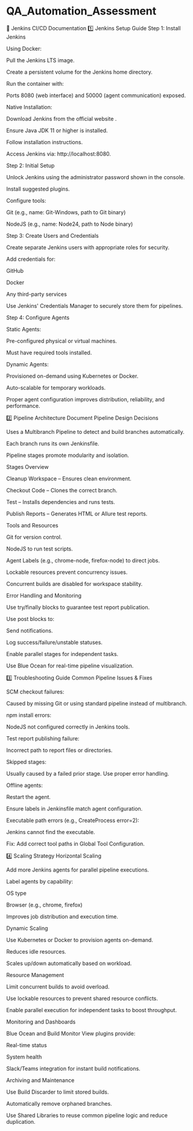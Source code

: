 ﻿# QA_Automation_Assessment

🧰 Jenkins CI/CD Documentation
1️⃣ Jenkins Setup Guide
Step 1: Install Jenkins

Using Docker:

Pull the Jenkins LTS image.

Create a persistent volume for the Jenkins home directory.

Run the container with:

Ports 8080 (web interface) and 50000 (agent communication) exposed.

Native Installation:

Download Jenkins from the official website
.

Ensure Java JDK 11 or higher is installed.

Follow installation instructions.

Access Jenkins via: http://localhost:8080.

Step 2: Initial Setup

Unlock Jenkins using the administrator password shown in the console.

Install suggested plugins.

Configure tools:

Git (e.g., name: Git-Windows, path to Git binary)

NodeJS (e.g., name: Node24, path to Node binary)

Step 3: Create Users and Credentials

Create separate Jenkins users with appropriate roles for security.

Add credentials for:

GitHub

Docker

Any third-party services

Use Jenkins' Credentials Manager to securely store them for pipelines.

Step 4: Configure Agents

Static Agents:

Pre-configured physical or virtual machines.

Must have required tools installed.

Dynamic Agents:

Provisioned on-demand using Kubernetes or Docker.

Auto-scalable for temporary workloads.

Proper agent configuration improves distribution, reliability, and performance.

2️⃣ Pipeline Architecture Document
Pipeline Design Decisions

Uses a Multibranch Pipeline to detect and build branches automatically.

Each branch runs its own Jenkinsfile.

Pipeline stages promote modularity and isolation.

Stages Overview

Cleanup Workspace – Ensures clean environment.

Checkout Code – Clones the correct branch.

Test – Installs dependencies and runs tests.

Publish Reports – Generates HTML or Allure test reports.

Tools and Resources

Git for version control.

NodeJS to run test scripts.

Agent Labels (e.g., chrome-node, firefox-node) to direct jobs.

Lockable resources prevent concurrency issues.

Concurrent builds are disabled for workspace stability.

Error Handling and Monitoring

Use try/finally blocks to guarantee test report publication.

Use post blocks to:

Send notifications.

Log success/failure/unstable statuses.

Enable parallel stages for independent tasks.

Use Blue Ocean for real-time pipeline visualization.

3️⃣ Troubleshooting Guide
Common Pipeline Issues & Fixes

SCM checkout failures:

Caused by missing Git or using standard pipeline instead of multibranch.

npm install errors:

NodeJS not configured correctly in Jenkins tools.

Test report publishing failure:

Incorrect path to report files or directories.

Skipped stages:

Usually caused by a failed prior stage. Use proper error handling.

Offline agents:

Restart the agent.

Ensure labels in Jenkinsfile match agent configuration.

Executable path errors (e.g., CreateProcess error=2):

Jenkins cannot find the executable.

Fix: Add correct tool paths in Global Tool Configuration.

4️⃣ Scaling Strategy
Horizontal Scaling

Add more Jenkins agents for parallel pipeline executions.

Label agents by capability:

OS type

Browser (e.g., chrome, firefox)

Improves job distribution and execution time.

Dynamic Scaling

Use Kubernetes or Docker to provision agents on-demand.

Reduces idle resources.

Scales up/down automatically based on workload.

Resource Management

Limit concurrent builds to avoid overload.

Use lockable resources to prevent shared resource conflicts.

Enable parallel execution for independent tasks to boost throughput.

Monitoring and Dashboards

Blue Ocean and Build Monitor View plugins provide:

Real-time status

System health

Slack/Teams integration for instant build notifications.

Archiving and Maintenance

Use Build Discarder to limit stored builds.

Automatically remove orphaned branches.

Use Shared Libraries to reuse common pipeline logic and reduce duplication.


